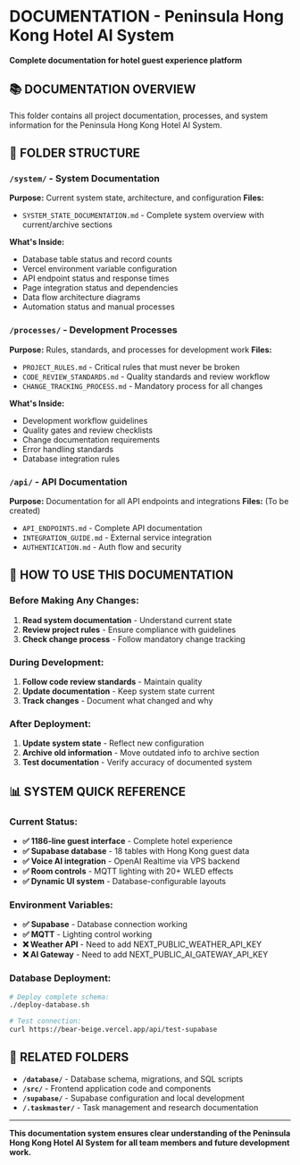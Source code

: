 # DOCUMENTATION - Peninsula Hong Kong Hotel AI System
**Complete documentation for hotel guest experience platform**

## 📚 DOCUMENTATION OVERVIEW
This folder contains all project documentation, processes, and system information for the Peninsula Hong Kong Hotel AI System.

## 📁 FOLDER STRUCTURE

### `/system/` - System Documentation
**Purpose:** Current system state, architecture, and configuration
**Files:**
- `SYSTEM_STATE_DOCUMENTATION.md` - Complete system overview with current/archive sections

**What's Inside:**
- Database table status and record counts
- Vercel environment variable configuration
- API endpoint status and response times
- Page integration status and dependencies
- Data flow architecture diagrams
- Automation status and manual processes

### `/processes/` - Development Processes
**Purpose:** Rules, standards, and processes for development work
**Files:**
- `PROJECT_RULES.md` - Critical rules that must never be broken
- `CODE_REVIEW_STANDARDS.md` - Quality standards and review workflow
- `CHANGE_TRACKING_PROCESS.md` - Mandatory process for all changes

**What's Inside:**
- Development workflow guidelines
- Quality gates and review checklists
- Change documentation requirements
- Error handling standards
- Database integration rules

### `/api/` - API Documentation
**Purpose:** Documentation for all API endpoints and integrations
**Files:** (To be created)
- `API_ENDPOINTS.md` - Complete API documentation
- `INTEGRATION_GUIDE.md` - External service integration
- `AUTHENTICATION.md` - Auth flow and security

## 🎯 HOW TO USE THIS DOCUMENTATION

### Before Making Any Changes:
1. **Read system documentation** - Understand current state
2. **Review project rules** - Ensure compliance with guidelines
3. **Check change process** - Follow mandatory change tracking

### During Development:
1. **Follow code review standards** - Maintain quality
2. **Update documentation** - Keep system state current
3. **Track changes** - Document what changed and why

### After Deployment:
1. **Update system state** - Reflect new configuration
2. **Archive old information** - Move outdated info to archive section
3. **Test documentation** - Verify accuracy of documented system

## 📊 SYSTEM QUICK REFERENCE

### Current Status:
- **✅ 1186-line guest interface** - Complete hotel experience
- **✅ Supabase database** - 18 tables with Hong Kong guest data
- **✅ Voice AI integration** - OpenAI Realtime via VPS backend
- **✅ Room controls** - MQTT lighting with 20+ WLED effects
- **✅ Dynamic UI system** - Database-configurable layouts

### Environment Variables:
- **✅ Supabase** - Database connection working
- **✅ MQTT** - Lighting control working
- **❌ Weather API** - Need to add NEXT_PUBLIC_WEATHER_API_KEY
- **❌ AI Gateway** - Need to add NEXT_PUBLIC_AI_GATEWAY_API_KEY

### Database Deployment:
```bash
# Deploy complete schema:
./deploy-database.sh

# Test connection:
curl https://bear-beige.vercel.app/api/test-supabase
```

## 🔗 RELATED FOLDERS

- **`/database/`** - Database schema, migrations, and SQL scripts
- **`/src/`** - Frontend application code and components
- **`/supabase/`** - Supabase configuration and local development
- **`/.taskmaster/`** - Task management and research documentation

---

**This documentation system ensures clear understanding of the Peninsula Hong Kong Hotel AI System for all team members and future development work.**
